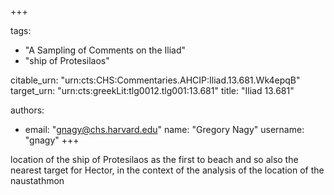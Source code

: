 +++

tags:
- "A Sampling of Comments on the Iliad"
- "ship of Protesilaos"

citable_urn: "urn:cts:CHS:Commentaries.AHCIP:Iliad.13.681.Wk4epqB"
target_urn: "urn:cts:greekLit:tlg0012.tlg001:13.681"
title: "Iliad 13.681"

authors:
- email: "gnagy@chs.harvard.edu"
  name: "Gregory Nagy"
  username: "gnagy"
+++

<p>location of the ship of Protesilaos as the first to beach and so also the nearest target for Hector, in the context of the analysis of the location of the naustathmon</p>